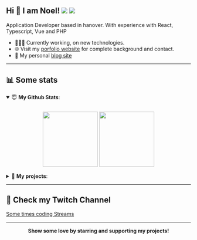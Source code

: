 ## Hi 👋 I am Noel! ![](https://komarev.com/ghpvc/?username=noelbank&color=4d2860) ![](https://hit.yhype.me/github/profile?user_id=24194246)

Application Developer based in hanover. With experience with React, Typescript, Vue and PHP

- 👨🏽‍💻 Currently working, on new technologies. 
- 🌐 Visit my [porfolio website](https://nbank.dev/) for complete background and contact.
- 👋 My personal [blog site](https://nbank.dev/blog/)

---

## 📊 Some stats

<details open>
 <summary> 😇 <b>My Github Stats</b>: </summary>
<br>
<p align = "center">
  <img height="150em" src="https://github-readme-stats.vercel.app/api/?username=noelbank&theme=react&count_private=true&include_all_commits=true" />
  <img height="150em" src="https://github-readme-stats.vercel.app/api/top-langs?username=noelbank&show_icons=true&theme=react&count_private=true&layout=compact&hide=java,html,handlebars" />
</p>
</details>

<details>
 <summary> 📕 <b>My projects</b>: </summary>
<br>
<ul>
 <li><b>Boarding pass generator for the <a href="https://unity-life.de/">Unity Life</a> Gta V Roleplay project for the streamer <a href="https://www.twitch.tv/slb2k11">slb2k11</a></b>: <a href="https://github.com/NoelBank/slb2k11-boardingpass">Repository</a> ·  <a href="http://slb2k11.nbank.dev/?ref=nbank-github">Website</a></li>
  <li><b>Admin / User Dashboard <a href="https://truelife-rp.de/">True Life</a> Gta V Roleplay project</b>: <a href="http://dashboard.truelife-rp.de/?ref=nbank-github">Website</a></li>
 </ul>
</p>

</details>


---


## 🎥 Check my Twitch Channel 

[Some times coding Streams](https://twitch.nbank.dev)

---

<p align = "center">
 <b>Show some love by starring and supporting my projects!</b>
</p>
